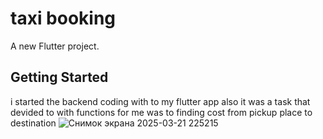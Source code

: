 # taxi booking


A new Flutter project.

## Getting Started
i started the backend coding with to my flutter app also it was a task that devided to with functions for me was to finding cost from pickup place to destination 
![Снимок экрана 2025-03-21 225215](https://github.com/user-attachments/assets/638eb309-02b2-40fb-80b0-48e48dc38338)
